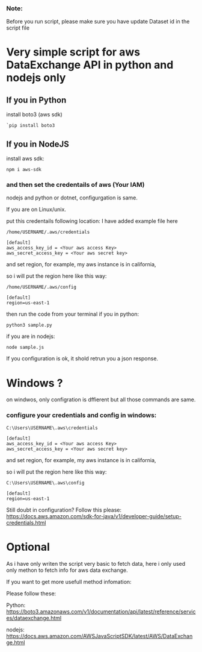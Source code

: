 ### Note:
Before you run script, please make sure you have update Dataset id in the script file


# Very simple script for aws DataExchange API in python and nodejs only

## If you in Python

install boto3 (aws sdk)

```
`pip install boto3
```


## If you in NodeJS

install aws sdk:

```
npm i aws-sdk
```

### and then set the credentails of aws (Your IAM)

nodejs and python or dotnet, configurgation is same.

If you are on Linux/unix.

put this credentails following location: I have added example file here

`/home/USERNAME/.aws/credentials`

```
[default]
aws_access_key_id = <Your aws access Key> 
aws_secret_access_key = <Your aws secret key>
```

and set region, for example, my aws instance is in california,

so i will put the region here like this way:

`/home/USERNAME/.aws/config`

```
[default]
region=us-east-1

```

then run the code from your terminal if you in python:

`python3 sample.py`

if you are in nodejs:

`node sample.js`

If you configuration is ok, it shold retrun you a json response.


# Windows ?

on windwos, only configration is dffierent but all those commands are same.

### configure your credentials and config in windows:



`C:\Users\USERNAME\.aws\credentials`

```
[default]
aws_access_key_id = <Your aws access Key> 
aws_secret_access_key = <Your aws secret key>
```

and set region, for example, my aws instance is in california,

so i will put the region here like this way:

`C:\Users\USERNAME\.aws\config`

```
[default]
region=us-east-1

```

Still doubt in configuration?
Follow this please: https://docs.aws.amazon.com/sdk-for-java/v1/developer-guide/setup-credentials.html



# Optional

As i have only writen the script very basic to fetch data, here i only used only methon to fetch info for aws data exchange.

If you want to get more usefull method infomation:

Please follow these:

Python: https://boto3.amazonaws.com/v1/documentation/api/latest/reference/services/dataexchange.html

nodejs: https://docs.aws.amazon.com/AWSJavaScriptSDK/latest/AWS/DataExchange.html
